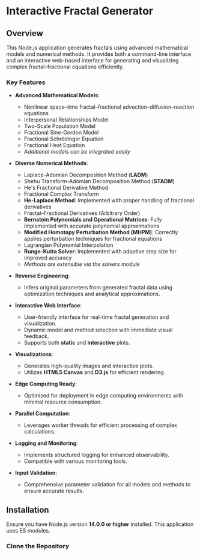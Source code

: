# Interactive Fractal Generator

## Overview

This Node.js application generates fractals using advanced mathematical models and numerical methods. It provides both a command-line interface and an interactive web-based interface for generating and visualizing complex fractal–fractional equations efficiently.

### Key Features

- **Advanced Mathematical Models**:
  - Nonlinear space–time fractal–fractional advection–diffusion–reaction equations
  - Interpersonal Relationships Model
  - Two-Scale Population Model
  - Fractional Sine-Gordon Model
  - Fractional Schrödinger Equation
  - Fractional Heat Equation
  - *Additional models can be integrated easily*

- **Diverse Numerical Methods**:
  - Laplace-Adomian Decomposition Method (**LADM**)
  - Shehu Transform-Adomian Decomposition Method (**STADM**)
  - He's Fractional Derivative Method
  - Fractional Complex Transform
  - **He-Laplace Method**: Implemented with proper handling of fractional derivatives
  - Fractal–Fractional Derivatives (Arbitrary Order)
  - **Bernstein Polynomials and Operational Matrices**: Fully implemented with accurate polynomial approximations
  - **Modified Homotopy Perturbation Method (MHPM)**: Correctly applies perturbation techniques for fractional equations
  - Lagrangian Polynomial Interpolation
  - **Runge-Kutta Solver**: Implemented with adaptive step size for improved accuracy
  - *Methods are extensible via the solvers module*

- **Reverse Engineering**:
  - Infers original parameters from generated fractal data using optimization techniques and analytical approximations.

- **Interactive Web Interface**:
  - User-friendly interface for real-time fractal generation and visualization.
  - Dynamic model and method selection with immediate visual feedback.
  - Supports both **static** and **interactive** plots.

- **Visualizations**:
  - Generates high-quality images and interactive plots.
  - Utilizes **HTML5 Canvas** and **D3.js** for efficient rendering.

- **Edge Computing Ready**:
  - Optimized for deployment in edge computing environments with minimal resource consumption.

- **Parallel Computation**:
  - Leverages worker threads for efficient processing of complex calculations.

- **Logging and Monitoring**:
  - Implements structured logging for enhanced observability.
  - Compatible with various monitoring tools.

- **Input Validation**:
  - Comprehensive parameter validation for all models and methods to ensure accurate results.

## Installation

Ensure you have Node.js version **14.0.0 or higher** installed. This application uses ES modules.

### Clone the Repository
